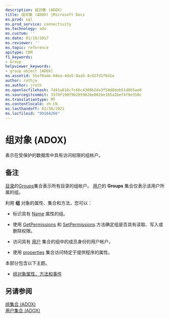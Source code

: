 ```yaml
---
description: 组对象 (ADOX)
title: 组对象 (ADOX) |Microsoft Docs
ms.prod: sql
ms.prod_service: connectivity
ms.technology: ado
ms.custom: ''
ms.date: 01/19/2017
ms.reviewer: ''
ms.topic: reference
apitype: COM
f1_keywords:
- Group
helpviewer_keywords:
- group object [ADOX]
ms.assetid: 55ef0ade-68ea-4da5-8aa5-4cd27d1f6d1e
author: rothja
ms.author: jroth
ms.openlocfilehash: 7d41a816c7c66c4308b2da3f58d8dab51d865ae0
ms.sourcegitcommit: 33f0f190f962059826e002be165a2bef4f9e350c
ms.translationtype: MT
ms.contentlocale: zh-CN
ms.lasthandoff: 01/30/2021
ms.locfileid: "99164266"
---
```

# <a name="group-object-adox"></a>组对象 (ADOX)
表示在受保护的数据库中具有访问权限的组帐户。  
  
## <a name="remarks"></a>备注  
 [目录](./catalog-object-adox.md)的[Groups](./groups-collection-adox.md)集合表示所有目录的组帐户。 [用户](./user-object-adox.md)的 **Groups** 集合仅表示该用户所属的组。  
  
 利用 **组** 对象的属性、集合和方法，您可以：  
  
-   标识具有 [Name](./name-property-adox.md) 属性的组。  
  
-   使用 [GetPermissions](./getpermissions-method-adox.md) 和 [SetPermissions](./setpermissions-method-adox.md) 方法确定组是否具有读取、写入或删除权限。  
  
-   访问具有 [用户](./users-collection-adox.md) 集合的组中的成员身份的用户帐户。  
  
-   使用 [properties](../ado-api/properties-collection-ado.md) 集合访问特定于提供程序的属性。  
  
 本部分包含以下主题。  
  
-   [组对象属性、方法和事件](./group-object-properties-methods-and-events.md)  
  
## <a name="see-also"></a>另请参阅  
 [组集合 (ADOX) ](./groups-collection-adox.md)   
 [用户集合 (ADOX)](./users-collection-adox.md)